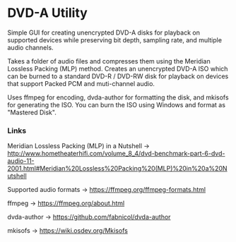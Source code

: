 # DVD-A Utility
Simple GUI for creating unencrypted DVD-A disks for playback on supported devices while preserving bit depth, sampling rate, and multiple audio channels.

Takes a folder of audio files and compresses them using the Meridian Lossless Packing (MLP) method. Creates an unencrypted DVD-A ISO which can be burned to a standard DVD-R / DVD-RW disk for playback on devices that support Packed PCM and muti-channel audio.

Uses ffmpeg for encoding, dvda-author for formatting the disk, and mkisofs for generating the ISO. You can burn the ISO using Windows and format as "Mastered Disk".

### Links
Meridian Lossless Packing (MLP) in a Nutshell -> http://www.hometheaterhifi.com/volume_8_4/dvd-benchmark-part-6-dvd-audio-11-2001.html#Meridian%20Lossless%20Packing%20(MLP)%20in%20a%20Nutshell

Supported audio formats -> https://ffmpeg.org/ffmpeg-formats.html

ffmpeg -> https://ffmpeg.org/about.html

dvda-author -> https://github.com/fabnicol/dvda-author

mkisofs -> https://wiki.osdev.org/Mkisofs

